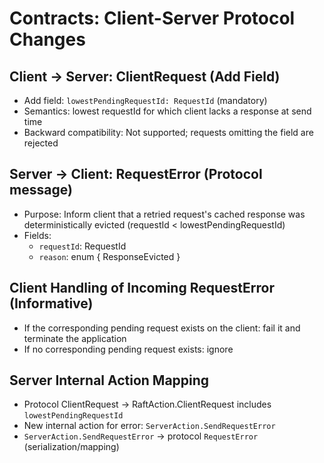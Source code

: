 # Contracts: Client-Server Protocol Changes

## Client → Server: ClientRequest (Add Field)

- Add field: `lowestPendingRequestId: RequestId` (mandatory)
- Semantics: lowest requestId for which client lacks a response at send time
- Backward compatibility: Not supported; requests omitting the field are rejected

## Server → Client: RequestError (Protocol message)

- Purpose: Inform client that a retried request's cached response was deterministically evicted (requestId < lowestPendingRequestId)
- Fields:
  - `requestId`: RequestId
  - `reason`: enum { ResponseEvicted }

## Client Handling of Incoming RequestError (Informative)

- If the corresponding pending request exists on the client: fail it and terminate the application
- If no corresponding pending request exists: ignore

## Server Internal Action Mapping

- Protocol ClientRequest → RaftAction.ClientRequest includes `lowestPendingRequestId`
- New internal action for error: `ServerAction.SendRequestError`
- `ServerAction.SendRequestError` → protocol `RequestError` (serialization/mapping)



